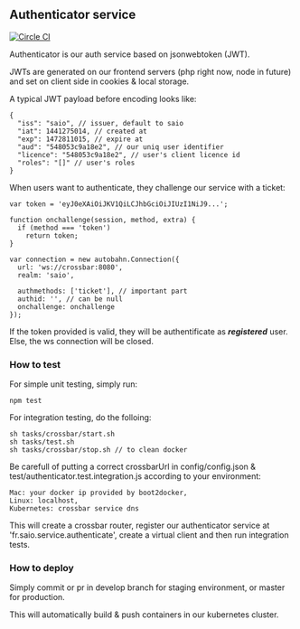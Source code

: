 ## Authenticator service

[![Circle CI](https://circleci.com/gh/saio-fr/authenticator-service.svg?style=svg)](https://circleci.com/gh/saio-fr/authenticator-service)

Authenticator is our auth service based on jsonwebtoken (JWT).

JWTs are generated on our frontend servers (php right now, node in future) and set on client side in cookies & local storage.

A typical JWT payload before encoding looks like:
```
{
  "iss": "saio", // issuer, default to saio
  "iat": 1441275014, // created at
  "exp": 1472811015, // expire at
  "aud": "548053c9a18e2", // our uniq user identifier
  "licence": "548053c9a18e2", // user's client licence id
  "roles": "[]" // user's roles
}
```

When users want to authenticate, they challenge our service with a ticket:

```
var token = 'eyJ0eXAiOiJKV1QiLCJhbGciOiJIUzI1NiJ9...';

function onchallenge(session, method, extra) {
  if (method === 'token')
    return token;
}

var connection = new autobahn.Connection({
  url: 'ws://crossbar:8080',
  realm: 'saio',

  authmethods: ['ticket'], // important part
  authid: '', // can be null
  onchallenge: onchallenge
});
```
If the token provided is valid, they will be authentificate as ***registered*** user. Else, the ws connection will be closed.

### How to test
For simple unit testing, simply run:
```
npm test
```

For integration testing, do the folloing:
```
sh tasks/crossbar/start.sh
sh tasks/test.sh
sh tasks/crossbar/stop.sh // to clean docker
```

Be carefull of putting a correct crossbarUrl in config/config.json & test/authenticator.test.integration.js according to your environment:
```
Mac: your docker ip provided by boot2docker,
Linux: localhost,
Kubernetes: crossbar service dns
```

This will create a crossbar router, register our authenticator service at 'fr.saio.service.authenticate', create a virtual client and then run integration tests.

### How to deploy
Simply commit or pr in develop branch for staging environment, or master for production.

This will automatically build & push containers in our kubernetes cluster.
